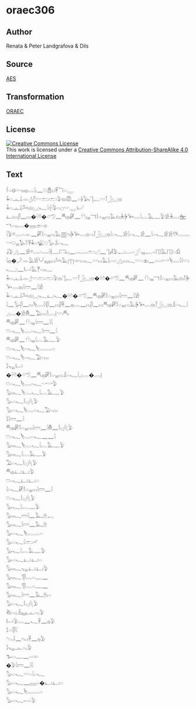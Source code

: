 # oraec306

## Author

Renata & Peter Landgrafova & Dils

## Source

[AES](https://github.com/simondschweitzer/aes)

## Transformation

[ORAEC](https://oraec.github.io/)

## License

<a rel="license" href="http://creativecommons.org/licenses/by-sa/4.0/"><img alt="Creative Commons License" style="border-width:0" src="https://i.creativecommons.org/l/by-sa/4.0/88x31.png" /></a><br />This work is licensed under a <a rel="license" href="http://creativecommons.org/licenses/by-sa/4.0/">Creative Commons Attribution-ShareAlike 4.0 International License</a>

## Text

𓆳𓏏𓊗𓎆𓎆𓎆𓏤𓏤𓏤𓐍𓂋𓍛𓏤𓈖𓇳𓆣𓂓𓋹𓆓𓏏𓇾<br>
𓇓𓏏𓊵𓏙𓁹𓊨𓀭𓎟𓂧𓂧𓅱𓊖𓏤𓏃𓈖𓏏𓋀𓅂𓊹𓉻𓎟𓍋𓃀𓈋𓊖<br>
𓇓𓏏𓊵𓏙𓃢𓁶𓈋𓆑𓇋𓏶𓅱𓏏𓐎𓎟𓇾𓂦<br>
𓂞𓏥𓋴𓈖𓏥�𓏐𓏊�𓃿𓅿𓈖𓄪𓐍𓏞𓈖𓎅𓏤𓈇𓄓𓎛𓏏𓈇𓏥𓅓𓁶𓏤𓇔𓋄𓅨𓂋𓇋𓐛𓅓𓊃𓅱𓀀𓇔𓂋𓈻𓎔𓏏𓏭𓂋�𓈈𓂉𓏏𓊖<br>
𓇋𓅱𓎼𓂋𓏏𓁹𓈖𓏞𓎛𓏏𓈇𓏥𓅓𓈗𓏌𓏤𓋄𓅨𓂋𓊖𓏏𓏤𓍋𓃀𓈋𓊖𓇋𓏏𓆑𓀀𓇋𓏏𓆑𓀀𓈖𓇋𓏏𓆑𓀀𓀀𓇥𓂋𓂋𓎡𓇳𓈇𓅃𓎝𓋹𓇓𓏏𓆤𓇳𓅭𓏎𓏏𓆑<br>
𓇍𓅱𓂻𓈖𓀀𓎼𓂋𓏏𓂋𓇋𓇩𓊃𓉐𓏤𓊪𓈖𓂋𓂋𓂧𓊍𓈖𓊹𓀻𓅱𓂝𓂋𓏏𓂾𓏤𓈇𓉻𓏏𓉔𓅓𓉔𓏏𓀁<br>
𓇋𓐍�𓌳𓁹𓄿𓀀𓄋𓈐𓏥𓃢𓅓𓉲𓏒𓏥𓆑𓎟𓏥𓅓𓌰𓏏𓏏𓂻𓏥𓆑𓎟𓏏𓁷𓏤𓈖𓏏𓏏𓏌𓎡𓌸𓂋𓇋𓇋𓎟𓏤𓆑𓈎𓈖𓂡𓅓𓊑𓏏𓏤𓆑<br>
𓇓𓏏𓊵𓏙𓁹𓊨𓎟𓂧𓂧𓅱𓊖𓏤𓊹𓉻𓎟𓍋𓃀𓈋𓊖�𓏐𓏊�𓃿𓅿𓈖𓄪𓐍𓏞𓈖𓎅𓏤𓈇𓄓𓎛𓏏𓈇𓏥𓅓𓁶𓏤𓇕𓋄𓅨𓂋𓊖𓏤𓇋𓏠𓈖𓇋𓀀<br>
𓇓𓏏𓊵𓏙𓃢𓁶𓈋𓆑𓂞𓆑�𓏐𓏊�𓃿𓅿𓈖𓄪𓐍𓏞𓎛𓏏𓈇𓏥𓇋𓏠𓈖𓇋𓀀<br>
𓇋𓈖𓅭𓋴𓈖𓏥𓌸𓂋𓇋𓇋𓋴𓈖𓏥𓋴𓋹𓈖𓐍𓂋𓈖𓏥𓋴𓈖𓏥𓄪𓐍𓏞𓎛𓏏𓈇𓏥𓅓𓋄𓅨𓂋𓊖𓏤𓍋𓃀𓈋𓊖𓏎𓏏𓆑𓇋𓈎𓂋�𓀀𓄟𓈖𓅐𓏥𓁐𓐙𓊤𓎟𓏤𓄪𓏤<br>
𓄪𓐍𓏞𓈖𓎅𓏤𓈇𓇋𓏠𓈖𓇋𓇋<br>
𓈞𓏏𓆑𓌸𓂋𓏏𓆑𓇋𓏠𓈖𓇋<br>
𓄪𓐍𓏞𓈖𓎅𓏤𓈇𓇋𓐛𓅓𓊃𓅱<br>
𓈞𓏏𓆑𓌸𓏏𓆑𓌸𓂋𓂋𓏏<br>
𓈞𓏏𓆑𓌸𓏏𓆑𓅐𓏏𓏥<br>
𓍏𓆌𓂡<br>
�𓏐𓏊�𓃿𓅿𓈖𓄪𓐍𓏞𓎛𓏏𓈇𓏥𓏎𓏏𓆑𓇋𓈎𓂋�𓐙𓊤<br>
𓈞𓏏𓆑𓌸𓂋𓏏𓆑𓎡𓎡𓅱<br>
𓅭𓏤𓆑𓌸𓂋𓆑𓇋𓐛𓅓𓊃𓅱<br>
𓅭𓏏𓆑𓎛𓊪𓐑𓅱<br>
𓅭𓏏𓆑𓌸𓂋𓏏𓆑𓅐𓏏𓏥<br>
𓍏𓇋𓏠𓈖𓇋<br>
𓄪𓐍𓏞𓎛𓏏𓈇𓏥𓇋𓏠𓈖𓇋𓄟𓈖𓎛𓊪𓐑𓅱<br>
𓈞𓏏𓆑𓌸𓂋𓏏𓆑𓈖𓈖𓇋<br>
𓅭𓏤𓆑𓌸𓂋𓆑𓇋𓐛𓅓𓊃𓅱<br>
𓅭𓏤𓆑𓇋𓐛𓅓𓊃𓅱<br>
𓅐𓏏𓆑𓎛𓊪𓐑𓅱<br>
𓄪𓐍𓂞𓂞𓅱<br>
𓈞𓏏𓆑𓂞𓂞𓏏<br>
𓇋𓏏𓆑𓏞𓎛𓏏𓈇𓏥𓇋𓏠𓈖𓇋<br>
𓈞𓏏𓆑𓎛𓊪𓐑𓅱<br>
𓅭𓆑𓇋𓐛𓊃𓅱<br>
𓅭𓏤𓆑𓏠𓇋𓈖𓅓𓄂𓉻<br>
𓅭𓏤𓆑𓇋𓏠𓈖𓅓𓄂<br>
𓅭𓏏𓆑𓌸𓂋𓂋𓏏<br>
𓅭𓏏𓆑𓇋𓂧𓄔<br>
𓅭𓆑𓇋𓐛𓅓𓊃𓅱<br>
𓅭𓏏𓆑𓂞𓂞𓏏<br>
𓅭𓏤𓆑𓆌𓂞𓂞𓅱<br>
𓅭𓏤𓆑𓄊𓋴𓂋𓏏𓊃𓈖<br>
𓅭𓏤𓆑𓄊𓋴𓂋𓏏𓊃𓈖<br>
𓅭𓏤𓆑𓇋𓏠𓈖𓅓𓄂𓏤𓏏<br>
𓅭𓏏𓆑𓎛𓊪𓐑𓅱<br>
𓀩𓏏𓏭𓏎𓈐𓊵𓏏𓊪𓅱<br>
𓂡𓅱𓂋𓈖𓆑𓋹𓈖𓐍𓅱<br>
𓍏𓏏𓇋𓋴𓇋<br>
𓌫𓌢𓈖𓏌𓏥𓋹𓈖𓐍𓅱<br>
𓍏𓆌𓊵𓏏𓊪𓅱<br>
𓅧𓏏𓊃𓈖𓏏𓏒<br>
�𓅱𓇋𓏠𓈖𓇋𓇋<br>
𓅭𓏏𓆑𓎟𓏏𓇋𓏏𓆑<br>
𓅭𓏏𓆑𓈖𓈙𓏏�𓂞𓂞𓏏<br>
𓅭𓏏𓆑𓌸𓂋𓂋𓏏<br>
𓅭𓏏𓆑𓍿𓏏𓅱<br>
